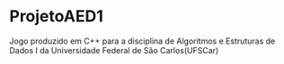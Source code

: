 # ProjetoAED1
Jogo produzido em C++ para a disciplina de Algoritmos e Estruturas de Dados I da Universidade Federal de São Carlos(UFSCar)
